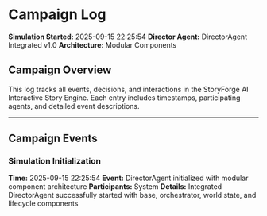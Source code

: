 # Campaign Log

**Simulation Started:** 2025-09-15 22:25:54
**Director Agent:** DirectorAgent Integrated v1.0
**Architecture:** Modular Components

## Campaign Overview

This log tracks all events, decisions, and interactions in the StoryForge AI Interactive Story Engine.
Each entry includes timestamps, participating agents, and detailed event descriptions.

---

## Campaign Events

### Simulation Initialization
**Time:** 2025-09-15 22:25:54
**Event:** DirectorAgent initialized with modular component architecture
**Participants:** System
**Details:** Integrated DirectorAgent successfully started with base, orchestrator, world state, and lifecycle components

